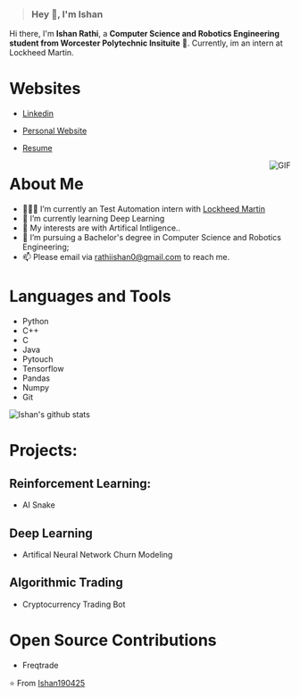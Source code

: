 



> ### Hey 👋, I'm Ishan


Hi there, I'm **Ishan Rathi**,  a **Computer Science and Robotics Engineering student from Worcester Polytechnic Insituite** 🚀.  Currently, im an intern at Lockheed Martin.

# Websites
- [Linkedin](https://www.linkedin.com/in/ishanrathi/)
- [Personal Website](https://ishanrathi.com)
- [Resume](https://drive.google.com/file/d/1S95qGvGdVOxc97OCfHhk1SQY85Zd-1H9/view?usp=sharing)


  <img align="right" alt="GIF" src="https://i.pinimg.com/originals/e4/26/70/e426702edf874b181aced1e2fa5c6cde.gif" />

# About Me

- 👨🏽‍💻 I’m currently an Test Automation intern with [Lockheed Martin](https://www.lockheedmartin.com/)
- 🌱 I’m currently learning Deep Learning
- 🤔 My interests are with Artifical Intligence..
- 💼 I’m pursuing a Bachelor's degree in Computer Science and Robotics Engineering;
- 📫 Please email via rathiishan0@gmail.com to reach me.

# Languages and Tools
  - Python
  - C++
  - C
  - Java
  - Pytouch
  - Tensorflow
  - Pandas
  - Numpy
  - Git

![Ishan's github stats](https://github-readme-stats.vercel.app/api?username=ishan190425&show_icons=true&hide_border=true)

# Projects: 

## Reinforcement Learning:
- AI Snake

## Deep Learning
- Artifical Neural Network Churn Modeling

## Algorithmic Trading 
- Cryptocurrency Trading Bot

# Open Source Contributions
- Freqtrade

⭐️ From [Ishan190425](https://github.com/ishan190425)

